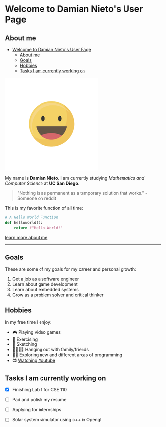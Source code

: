 # Welcome to Damian Nieto's User Page


## About me

- [Welcome to Damian Nieto's User Page](#welcome-to-damian-nietos-user-page)
  - [About me](#about-me)
  - [Goals](#goals)
  - [Hobbies](#hobbies)
  - [Tasks I am currently working on](#tasks-i-am-currently-working-on)


<img src="25513.jpg" alt="My Photo" width="300"/>



My name is **Damian Nieto**. I am currently studying _Mathematics and Computer Science_ at **UC San Diego**.

> "Nothing is as permanent as a temporary solution that works."
> -Someone on reddit 

This is my favorite function of all time:

```python
# A Hello World Function
def helloworld():
    return f"Hello World!" 
```

[learn more about me](about.md)

---

## Goals 

These are some of my goals for my career and personal growth:

1. Get a job as a software engineer
2. Learn about game development
3. Learn about embedded systems
4. Grow as a problem solver and critical thinker


## Hobbies 

In my free time I enjoy: 

- 🎮 Playing video games
- 💪 Exercising
- 🎨 Sketching
- 👨‍👩‍👧‍👦 Hanging out with family/friends
- 👨‍💻 Exploring new and different areas of programming
- 📺 [Watching Youtube](https://youtube.com)    


## Tasks I am currently working on

- [X] Finishing Lab 1 for CSE 110
- [ ] Pad and polish my resume
- [ ] Applying for internships
- [ ] Solar system simulator using c++ in Opengl










